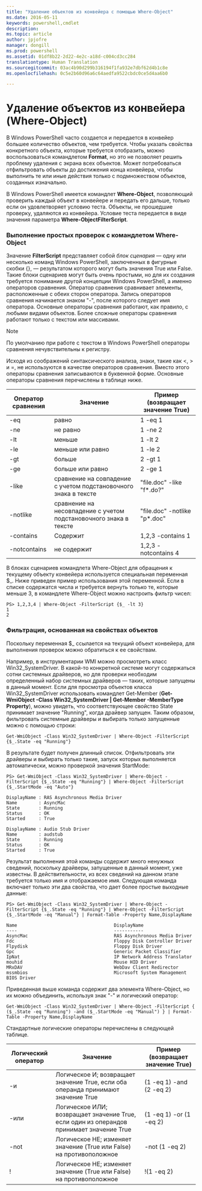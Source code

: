 ```yaml
---
title: "Удаление объектов из конвейера с помощью Where-Object"
ms.date: 2016-05-11
keywords: powershell,cmdlet
description: 
ms.topic: article
author: jpjofre
manager: dongill
ms.prod: powershell
ms.assetid: 01df8b22-2d22-4e2c-a18d-c004cd3cc284
translationtype: Human Translation
ms.sourcegitcommit: 03ac4b90d299b316194f1fa932e7dbf62d4b1c8e
ms.openlocfilehash: 0c5e2b60d96a6c64aedfa9522cbdc0ce5d4aa6b0

---
```


# Удаление объектов из конвейера (Where-Object)
В Windows PowerShell часто создается и передается в конвейер большее количество объектов, чем требуется. Чтобы указать свойства конкретного объекта, которые требуется отобразить, можно воспользоваться командлетом **Format**, но это не позволяет решить проблему удаления с экрана всех объектов. Может потребоваться отфильтровать объекты до достижения конца конвейера, чтобы выполнить те или иные действия только с подмножеством объектов, созданных изначально.

В Windows PowerShell имеется командлет **Where\-Object**, позволяющий проверить каждый объект в конвейере и передать его дальше, только если он удовлетворяет условию теста. Объекты, не прошедшие проверку, удаляются из конвейера. Условие теста передается в виде значения параметра **Where\-ObjectFilterScript**.

### Выполнение простых проверок с командлетом Where\-Object
Значение **FilterScript** представляет собой *блок сценария* — одну или несколько команд Windows PowerShell, заключенных в фигурные скобки {}, — результатом которого могут быть значения True или False. Такие блоки сценариев могут быть очень простыми, но для их создания требуется понимание другой концепции Windows PowerShell, а именно операторов сравнения. Оператор сравнения сравнивает элементы, расположенные с обеих сторон оператора. Запись операторов сравнения начинается знаком "\-", после которого следует имя оператора. Основные операторы сравнения работают, как правило, с любыми видами объектов. Более сложные операторы сравнения работают только с текстом или массивами.

> [!NOTE]
> По умолчанию при работе с текстом в Windows PowerShell операторы сравнения нечувствительны к регистру.

Исходя из соображений синтаксического анализа, знаки, такие как <, > и \=, не используются в качестве операторов сравнения. Вместо этого операторы сравнения записываются в буквенной форме. Основные операторы сравнения перечислены в таблице ниже.

|Оператор сравнения|Значение|Пример (возвращает значение True)|
|-----------------------|-----------|--------------------------|
|\-eq|равно|1 \-eq 1|
|\-ne|не равно|1 \-ne 2|
|\-lt|меньше|1 \-lt 2|
|\-le|меньше или равно|1 \-le 2|
|\-gt|больше|2 \-gt 1|
|\-ge|больше или равно|2 \-ge 1|
|\-like|сравнение на совпадение с учетом подстановочного знака в тексте|"file.doc" \-like "f\*.do?"|
|\-notlike|сравнение на несовпадение с учетом подстановочного знака в тексте|"file.doc" \-notlike "p\*.doc"|
|\-contains|Содержит|1,2,3 \-contains 1|
|\-notcontains|не содержит|1,2,3 \-notcontains 4|

В блоках сценариев командлета Where\-Object для обращения к текущему объекту конвейера используется специальная переменная $\_. Ниже приведен пример использования этой переменной. Если в списке содержатся числа и требуется вернуть только те, которые меньше 3, в командлете Where\-Object можно настроить фильтр чисел:

```
PS> 1,2,3,4 | Where-Object -FilterScript {$_ -lt 3}
1
2
```

### Фильтрация, основанная на свойствах объектов
Поскольку переменная $\_ ссылается на текущий объект конвейера, для выполнения проверок можно обратиться к ее свойствам.

Например, в инструментарии WMI можно просмотреть класс Win32\_SystemDriver. В какой-то конкретной системе могут содержаться сотни системных драйверов, но для проверки необходим определенный набор системных драйверов — таких, которые запущены в данный момент. Если для просмотра объектов класса Win32\_SystemDriver использовать командлет Get\-Member (**Get\-WmiObject \-Class Win32\_SystemDriver | Get\-Member \-MemberType Property**), можно увидеть, что соответствующее свойство State принимает значение "Running", когда драйвер запущен. Таким образом, фильтровать системные драйверы и выбирать только запущенные можно с помощью строки:

```
Get-WmiObject -Class Win32_SystemDriver | Where-Object -FilterScript {$_.State -eq "Running"}
```

В результате будет получен длинный список. Отфильтровать эти драйверы и выбирать только такие, запуск которых выполняется автоматически, можно проверкой значения StartMode:

```
PS> Get-WmiObject -Class Win32_SystemDriver | Where-Object -FilterScript {$_.State -eq "Running"} | Where-Object -FilterScript {$_.StartMode -eq "Auto"}

DisplayName : RAS Asynchronous Media Driver
Name        : AsyncMac
State       : Running
Status      : OK
Started     : True

DisplayName : Audio Stub Driver
Name        : audstub
State       : Running
Status      : OK
Started     : True
```

Результат выполнения этой команды содержит много ненужных сведений, поскольку драйверы, запущенные в данный момент, уже известны. В действительности, из всех сведений на данном этапе требуется только имя и отображаемое имя. Следующая команда включает только эти два свойства, что дает более простые выходные данные:

```
PS> Get-WmiObject -Class Win32_SystemDriver | Where-Object -FilterScript {$_.State -eq "Running"} | Where-Object -FilterScript {$_.StartMode -eq "Manual"} | Format-Table -Property Name,DisplayName

Name                                    DisplayName
----                                    -----------
AsyncMac                                RAS Asynchronous Media Driver
Fdc                                     Floppy Disk Controller Driver
Flpydisk                                Floppy Disk Driver
Gpc                                     Generic Packet Classifier
IpNat                                   IP Network Address Translator
mouhid                                  Mouse HID Driver
MRxDAV                                  WebDav Client Redirector
mssmbios                                Microsoft System Management BIOS Driver
```

Приведенная выше команда содержит два элемента Where\-Object, но их можно объединить, используя знак "\-" и логический оператор:

```
Get-WmiObject -Class Win32_SystemDriver | Where-Object -FilterScript { ($_.State -eq "Running") -and ($_.StartMode -eq "Manual") } | Format-Table -Property Name,DisplayName
```

Стандартные логические операторы перечислены в следующей таблице.

|Логический оператор|Значение|Пример (возвращает значение True)|
|--------------------|-----------|--------------------------|
|\-и|Логическое И; возвращает значение True, если оба операнда принимают значение True|(1 \-eq 1) \-and (2 \-eq 2)|
|\-или|Логическое ИЛИ; возвращает значение True, если один из операндов принимает значение True|(1 \-eq 1) \-or (1 \-eq 2)|
|\-not|Логическое НЕ; изменяет значение (True или False) на противоположное|\-not (1 \-eq 2)|
|\!|Логическое НЕ; изменяет значение (True или False) на противоположное|\!(1 \-eq 2)|




<!--HONumber=Jun16_HO4-->



